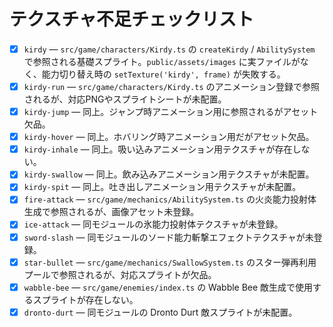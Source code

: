 # テクスチャ不足チェックリスト

- [x] `kirdy` — `src/game/characters/Kirdy.ts` の `createKirdy` / `AbilitySystem` で参照される基礎スプライト。`public/assets/images` に実ファイルがなく、能力切り替え時の `setTexture('kirdy', frame)` が失敗する。
- [x] `kirdy-run` — `src/game/characters/Kirdy.ts` のアニメーション登録で参照されるが、対応PNGやスプライトシートが未配置。
- [x] `kirdy-jump` — 同上。ジャンプ時アニメーション用に参照されるがアセット欠品。
- [x] `kirdy-hover` — 同上。ホバリング時アニメーション用だがアセット欠品。
- [x] `kirdy-inhale` — 同上。吸い込みアニメーション用テクスチャが存在しない。
- [x] `kirdy-swallow` — 同上。飲み込みアニメーション用テクスチャが未配置。
- [x] `kirdy-spit` — 同上。吐き出しアニメーション用テクスチャが未配置。
- [x] `fire-attack` — `src/game/mechanics/AbilitySystem.ts` の火炎能力投射体生成で参照されるが、画像アセット未登録。
- [x] `ice-attack` — 同モジュールの氷能力投射体テクスチャが未登録。
- [x] `sword-slash` — 同モジュールのソード能力斬撃エフェクトテクスチャが未登録。
- [x] `star-bullet` — `src/game/mechanics/SwallowSystem.ts` のスター弾再利用プールで参照されるが、対応スプライトが欠品。
- [x] `wabble-bee` — `src/game/enemies/index.ts` の Wabble Bee 敵生成で使用するスプライトが存在しない。
- [x] `dronto-durt` — 同モジュールの Dronto Durt 敵スプライトが未配置。
